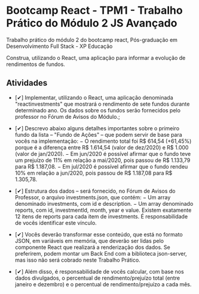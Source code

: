 # Bootcamp React - TPM1 - Trabalho Prático do Módulo 2 JS Avançado

Trabalho prático do módulo 2 do bootcamp react, Pós-graduação em Desenvolvimento Full Stack - XP Educação

Construa, utilizando o React, uma aplicação para informar a evolução de
rendimentos de fundos.

## Atividades

- [✔] Implementar, utilizando o React, uma aplicação denominada "reactinvestments" que mostrará o rendimento de sete fundos durante
determinado ano. Os dados sobre os fundos serão fornecidos pelo
professor no Fórum de Avisos do Módulo.;

- [✔] Descrevo abaixo alguns detalhes importantes sobre o primeiro fundo da
lista – "Fundo de Ações" – que podem servir de base para vocês na
implementação:
− O rendimento total foi R$ 614,54 (+61,45%) porque é a diferença
entre R$ 1.614,54 (valor de dez/2020) e R$ 1.000 (valor de jan/2020).
− Em jun/2020 é possível afirmar que o fundo teve um prejuízo de 11%
em relação a mai/2020, pois passou de R$ 1.133,79 para R$ 1.187,08.
− Em jul/2020 é possível afirmar que o fundo rendeu 10% em relação a
jun/2020, pois passou de R$ 1.187,08 para R$ 1.305,78.

- [✔] Estrutura dos dados – será fornecido, no Fórum de Avisos do Professor,
o arquivo investments.json, que contém:
− Um array denominado investments, com id e description.
− Um array denominado reports, com id, investmentId, month, year e
value. Existem exatamente 12 itens de reports para cada item de
investments. É responsabilidade de vocês identificar este vínculo.

- [✔] Vocês deverão transformar esse conteúdo, que está no formato JSON, em
variáveis em memória, que deverão ser lidas pelo componente React que
realizará a renderização dos dados. Se preferirem, podem montar um Back
End com a biblioteca json-server, mas isso não será cobrado neste
Trabalho Prático.

- [✔] Além disso, é responsabilidade de vocês calcular, com base nos dados
divulgados, o percentual de rendimento/prejuízo total (entre janeiro e
dezembro) e o percentual de rendimento/prejuízo a cada mês.